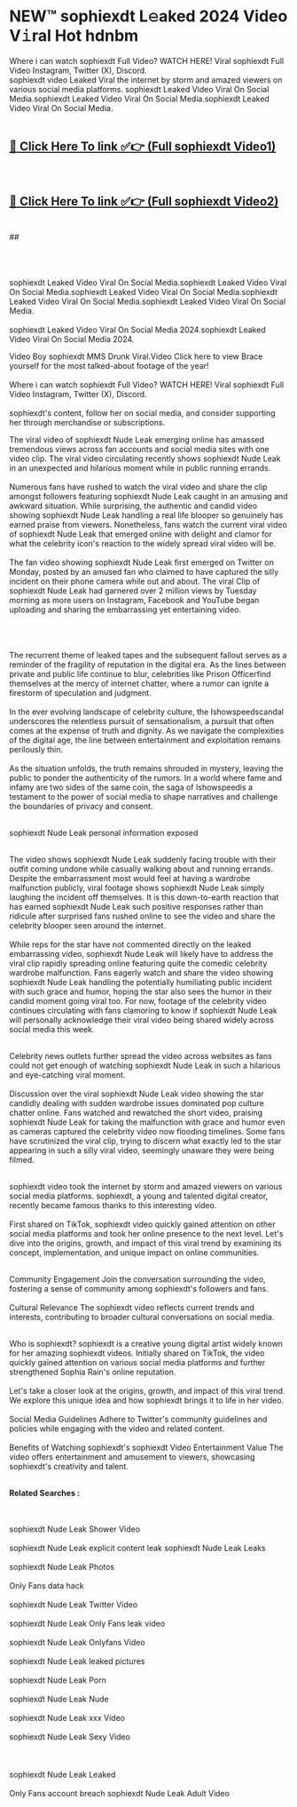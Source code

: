 
# NEW™ sophiexdt L𝚎aked 2024 Video V𝚒ral Hot hdnbm

Where i can watch sophiexdt Full Video? WATCH HERE! Viral sophiexdt Full Video Instagram, Twitter (X), Discord. <br>
sophiexdt video Leaked Viral the internet by storm and amazed viewers on various social media platforms. sophiexdt Leaked Video Viral On Social Media.sophiexdt Leaked Video Viral On Social Media.sophiexdt Leaked Video Viral On Social Media.<br>
 <br>

##  <a href="https://clipsfans.site?title=sophiexdt&ref=git">🔴 Click Here To link ✅👉 (Full sophiexdt Video1) </a><br>
  <br>

##  <a href="https://clipsfans.site?title=sophiexdt&ref=git">🔴 Click Here To link ✅👉 (Full sophiexdt Video2)</a><br>
  <br>
  ##


  <br>

  <br>

<br><br>
sophiexdt Leaked Video Viral On Social Media.sophiexdt Leaked Video Viral On Social Media.sophiexdt Leaked Video Viral On Social Media.sophiexdt Leaked Video Viral On Social Media.sophiexdt Leaked Video Viral On Social Media.
<br><br>
sophiexdt Leaked Video Viral On Social Media 2024.sophiexdt Leaked Video Viral On Social Media 2024.


Video Boy sophiexdt MMS Drunk Viral.Video Click here to view Brace yourself for the most talked-about footage of the year!
<br><br>
Where i can watch sophiexdt Full Video? WATCH HERE! Viral sophiexdt Full Video Instagram, Twitter (X), Discord.
<br><br>
sophiexdt's content, follow her on social media, and consider supporting her through merchandise or subscriptions.


The viral video of sophiexdt Nude Leak emerging online has amassed tremendous views across fan accounts and social media sites with one video clip. The viral video circulating recently shows sophiexdt Nude Leak in an unexpected and hilarious moment while in public running errands.
<br><br>
Numerous fans have rushed to watch the viral video and share the clip amongst followers featuring sophiexdt Nude Leak caught in an amusing and awkward situation. While surprising, the authentic and candid video showing sophiexdt Nude Leak handling a real life blooper so genuinely has earned praise from viewers. Nonetheless, fans watch the current viral video of sophiexdt Nude Leak that emerged online with delight and clamor for what the celebrity icon's reaction to the widely spread viral video will be.
<br><br>
The fan video showing sophiexdt Nude Leak first emerged on Twitter on Monday, posted by an amused fan who claimed to have captured the silly incident on their phone camera while out and about. The viral Clip of sophiexdt Nude Leak had garnered over 2 million views by Tuesday morning as more users on Instagram, Facebook and YouTube began uploading and sharing the embarrassing yet entertaining video.
<br><br>


<br><br>
The recurrent theme of leaked tapes and the subsequent fallout serves as a reminder of the fragility of reputation in the digital era. As the lines between private and public life continue to blur, celebrities like Prison Officerfind themselves at the mercy of internet chatter, where a rumor can ignite a firestorm of speculation and judgment.
<br><br>
In the ever evolving landscape of celebrity culture, the Ishowspeedscandal underscores the relentless pursuit of sensationalism, a pursuit that often comes at the expense of truth and dignity. As we navigate the complexities of the digital age, the line between entertainment and exploitation remains perilously thin.
<br><br>
As the situation unfolds, the truth remains shrouded in mystery, leaving the public to ponder the authenticity of the rumors. In a world where fame and infamy are two sides of the same coin, the saga of Ishowspeedis a testament to the power of social media to shape narratives and challenge the boundaries of privacy and consent.
<br><br>





sophiexdt Nude Leak personal information exposed
<br><br>



The video shows sophiexdt Nude Leak suddenly facing trouble with their outfit coming undone while casually walking about and running errands. Despite the embarrassment most would feel at having a wardrobe malfunction publicly, viral footage shows sophiexdt Nude Leak simply laughing the incident off themselves. It is this down-to-earth reaction that has earned sophiexdt Nude Leak such positive responses rather than ridicule after surprised fans rushed online to see the video and share the celebrity blooper seen around the internet.
<br><br>
While reps for the star have not commented directly on the leaked embarrassing video, sophiexdt Nude Leak will likely have to address the viral clip rapidly spreading online featuring quite the comedic celebrity wardrobe malfunction. Fans eagerly watch and share the video showing sophiexdt Nude Leak handling the potentially humiliating public incident with such grace and humor, hoping the star also sees the humor in their candid moment going viral too. For now, footage of the celebrity video continues circulating with fans clamoring to know if sophiexdt Nude Leak will personally acknowledge their viral video being shared widely across social media this week.
<br><br>

Celebrity news outlets further spread the video across websites as fans could not get enough of watching sophiexdt Nude Leak in such a hilarious and eye-catching viral moment.
<br><br>
Discussion over the viral sophiexdt Nude Leak video showing the star candidly dealing with sudden wardrobe issues dominated pop culture chatter online. Fans watched and rewatched the short video, praising sophiexdt Nude Leak for taking the malfunction with grace and humor even as cameras captured the celebrity video now flooding timelines. Some fans have scrutinized the viral clip, trying to discern what exactly led to the star appearing in such a silly viral video, seemingly unaware they were being filmed.
<br><br>


sophiexdt video took the internet by storm and amazed viewers on various social media platforms. sophiexdt, a young and talented digital creator, recently became famous thanks to this interesting video.
<br><br>
First shared on TikTok, sophiexdt video quickly gained attention on other social media platforms and took her online presence to the next level. Let's dive into the origins, growth, and impact of this viral trend by examining its concept, implementation, and unique impact on online communities.
<br><br>

Community Engagement Join the conversation surrounding the video, fostering a sense of community among sophiexdt's followers and fans.
<br><br>
Cultural Relevance The sophiexdt video reflects current trends and interests, contributing to broader cultural conversations on social media.
<br><br>




Who is sophiexdt? sophiexdt is a creative young digital artist widely known for her amazing sophiexdt videos. Initially shared on TikTok, the video quickly gained attention on various social media platforms and further strengthened Sophia Rain's online reputation.
<br><br>
Let's take a closer look at the origins, growth, and impact of this viral trend. We explore this unique idea and how sophiexdt brings it to life in her video.
<br><br>
Social Media Guidelines Adhere to Twitter's community guidelines and policies while engaging with the video and related content.
<br><br>
Benefits of Watching sophiexdt's sophiexdt Video Entertainment Value The video offers entertainment and amusement to viewers, showcasing sophiexdt's creativity and talent.
<br><br>




<strong>Related Searches :</strong>

<br><br>
sophiexdt Nude Leak Shower Video
<br><br>
sophiexdt Nude Leak explicit content leak
sophiexdt Nude Leak Leaks
<br><br>
sophiexdt Nude Leak Photos
<br><br>
Only Fans data hack
<br><br>
sophiexdt Nude Leak Twitter Video
<br><br>
sophiexdt Nude Leak Only Fans leak video
<br><br>
sophiexdt Nude Leak Onlyfans Video
<br><br>
sophiexdt Nude Leak leaked pictures
<br><br>
sophiexdt Nude Leak Porn
<br><br>
sophiexdt Nude Leak Nude
<br><br>
sophiexdt Nude Leak xxx Video
<br><br>
sophiexdt Nude Leak Sexy Video
<br><br>
<br><br>
sophiexdt Nude Leak Leaked
<br><br>
Only Fans account breach
sophiexdt Nude Leak Adult Video
<br><br>